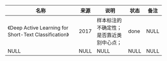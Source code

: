 |名称  |  来源   | 说明  |状态   | 备注  |
|  ----  | ----  |----  | ----  |----  |
| 《Deep Active Learning for Short-Text Classification》  | 2017 |样本标注的不确定性；<br/>是否靠近类别中心点； |done |NULL |
| NULL  | NULL |NULL |NULL |NULL |
